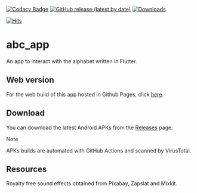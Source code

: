 [![Codacy Badge](https://app.codacy.com/project/badge/Grade/adb864e3af8543b2b5fdee7a371eccd5)](https://app.codacy.com/gh/bl4ckswordsman/abc_app/dashboard?utm_source=gh&utm_medium=referral&utm_content=&utm_campaign=Badge_grade)
[![GitHub release (latest by date)](https://img.shields.io/github/v/release/bl4ckswordsman/abc_app)](https://github.com/bl4ckswordsman/abc_app/releases/latest)
[![Downloads](https://img.shields.io/github/downloads/bl4ckswordsman/abc_app/total.svg)](https://github.com/bl4ckswordsman/abc_app/releases)


<!-- Started counting 2025-07-28 -->
[![Hits](https://hits.sh/github.com/bl4ckswordsman/abc_app.svg)](https://hits.sh/github.com/bl4ckswordsman/abc_app/)

<!--
[![Visits Badge](https://badges.pufler.dev/visits/bl4ckswordsman/abc_app)](https://github.com/bl4ckswordsman)
[![Hits](https://hits.seeyoufarm.com/api/count/incr/badge.svg?url=https%3A%2F%2Fgithub.com%2Fbl4ckswordsman%2Fabc_app&count_bg=%2379C83D&title_bg=%23555555&icon=&icon_color=%23E7E7E7&title=Daily+hits&edge_flat=false)](https://hits.seeyoufarm.com/api/count/graph/dailyhits.svg?url=https://github.com/bl4ckswordsman/abc_app) -->
<!-- 2024-02-14 -->

# abc_app

An app to interact with the alphabet written in Flutter.

## Web version

For the web build of this app hosted in Github Pages, click
 [here](https://bl4ckswordsman.github.io/abc_app/build/web/).

## Download

You can download the latest Android APKs from the
 [Releases](https://github.com/bl4ckswordsman/abc_app/releases) page.
 > [!NOTE]
 > APKs builds are automated with GitHub Actions and scanned by VirusTotal.

## Resources

Royalty free sound effects obtained from Pixabay, Zapslat and Mixkit.
